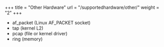 +++
title = "Other Hardware"
url = "/supportedhardware/other/"
weight = "2"
+++

- af_packet (Linux AF_PACKET socket)
- tap (kernel L2)
- pcap (file or kernel driver)
- ring (memory)
